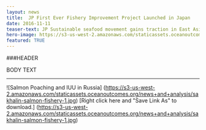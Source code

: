 ```yaml
---
layout: news
title:  JP First Ever Fishery Improvement Project Launched in Japan
date: 2016-11-11
teaser-text: JP Sustainable seafood movement gains traction in East Asia as industry, NGOs, and fishermen come together to launch the Tokyo Bay Sea Perch FIP, the first project of its kind in Japan.
hero-image: https://s3-us-west-2.amazonaws.com/staticassets.oceanoutcomes.org/news+and+analysis/hero+images/board-launch-hero.jpg
featured: TRUE
---
```

###HEADER

BODY TEXT

----

![Salmon Poaching and IUU in Russia]
(https://s3-us-west-2.amazonaws.com/staticassets.oceanoutcomes.org/news+and+analysis/sakhalin-salmon-fishery-1.jpg)
[Right click here and "Save Link As" to download.] (https://s3-us-west-2.amazonaws.com/staticassets.oceanoutcomes.org/news+and+analysis/sakhalin-salmon-fishery-1.jpg)
